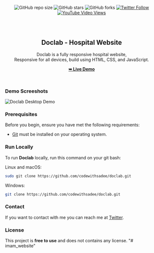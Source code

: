 <div align="center">
  
  ![GitHub repo size](https://img.shields.io/github/repo-size/codewithsadee/doclab)
  ![GitHub stars](https://img.shields.io/github/stars/codewithsadee/doclab?style=social)
  ![GitHub forks](https://img.shields.io/github/forks/codewithsadee/doclab?style=social)
[![Twitter Follow](https://img.shields.io/twitter/follow/codewithsadee_?style=social)](https://twitter.com/intent/follow?screen_name=codewithsadee_)
  [![YouTube Video Views](https://img.shields.io/youtube/views/xu_Cg3SCZX4?style=social)](https://youtu.be/xu_Cg3SCZX4)

  <br />
  <br />

  <h2 align="center">Doclab - Hospital Website</h2>

  Doclab is a fully responsive hospital website, <br />Responsive for all devices, build using HTML, CSS, and JavaScript.

  <a href="https://codewithsadee.github.io/doclab/"><strong>➥ Live Demo</strong></a>

</div>

<br />

### Demo Screeshots

![Doclab Desktop Demo](./readme-images/desktop.png "Desktop Demo")

### Prerequisites

Before you begin, ensure you have met the following requirements:

* [Git](https://git-scm.com/downloads "Download Git") must be installed on your operating system.

### Run Locally

To run **Doclab** locally, run this command on your git bash:

Linux and macOS:

```bash
sudo git clone https://github.com/codewithsadee/doclab.git
```

Windows:

```bash
git clone https://github.com/codewithsadee/doclab.git
```

### Contact

If you want to contact with me you can reach me at [Twitter](https://www.twitter.com/codewithsadee).

### License

This project is **free to use** and does not contains any license.
"# imam_website" 
